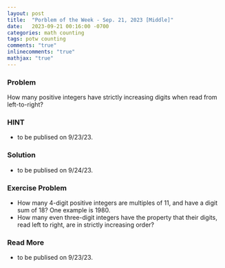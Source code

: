```yaml
---
layout: post
title:  "Porblem of the Week - Sep. 21, 2023 [Middle]"
date:   2023-09-21 00:16:00 -0700
categories: math counting
tags: potw counting
comments: "true"
inlinecomments: "true"
mathjax: "true"
---
```

### Problem
How many positive integers have strictly increasing digits when read from left-to-right?

### HINT
- to be publised on 9/23/23.

### Solution 
- to be publised on 9/24/23.

### Exercise Problem
- How many $4$-digit positive integers are multiples of $11$, and have a digit sum of $18$? One example is $1980$.
- How many even three-digit integers have the property that their digits, read left to right, are in strictly increasing order?

### Read More
- to be publised on 9/23/23.
